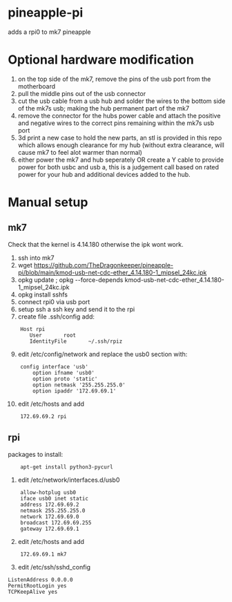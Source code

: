 # pineapple-pi
adds a rpi0 to mk7 pineapple

# Optional hardware modification
1. on the top side of the mk7, remove the pins of the usb port from the motherboard
2. pull the middle pins out of the usb connector
3. cut the usb cable from a usb hub and solder the wires to the bottom side of the mk7s usb; making the hub permanent part of the mk7
4. remove the connector for the hubs power cable and attach the positive and negative wires to the correct pins remaining within the mk7s usb port
5. 3d print a new case to hold the new parts, an stl is provided in this repo which allows enough clearance for my hub (without extra clearance, will cause mk7 to feel alot warmer than normal)
6. either power the mk7 and hub seperately  OR  create a Y cable to provide power for both usbc and usb a, this is a judgement call based on rated power for your hub and additional devices added to the hub.

# Manual setup

## mk7
Check that the kernel is 4.14.180 otherwise the ipk wont work.
1. ssh into mk7
2. wget https://github.com/TheDragonkeeper/pineapple-pi/blob/main/kmod-usb-net-cdc-ether_4.14.180-1_mipsel_24kc.ipk
4. opkg update ; opkg --force-depends kmod-usb-net-cdc-ether_4.14.180-1_mipsel_24kc.ipk
5. opkg install sshfs
6. connect rpi0 via usb port
7. setup ssh a ssh key and send it to the rpi
8. create file .ssh/config add:
```
    Host rpi
       User       root
       IdentityFile       ~/.ssh/rpiz
```
9. edit /etc/config/network and replace the usb0 section with:
```
    config interface 'usb'
        option ifname 'usb0'
        option proto 'static'
        option netmask '255.255.255.0'
        option ipaddr '172.69.69.1'
 ```
 
 10. edit /etc/hosts and add
 ```
     172.69.69.2 rpi
```


## rpi
packages to install:
```
    apt-get install python3-pycurl
```
1. edit /etc/network/interfaces.d/usb0
```
    allow-hotplug usb0
    iface usb0 inet static
    address 172.69.69.2
    netmask 255.255.255.0
    network 172.69.69.0
    broadcast 172.69.69.255
    gateway 172.69.69.1
```
2. edit /etc/hosts and add
```
    172.69.69.1 mk7
```
3. edit /etc/ssh/sshd_config
```
ListenAddress 0.0.0.0
PermitRootLogin yes
TCPKeepAlive yes
```



